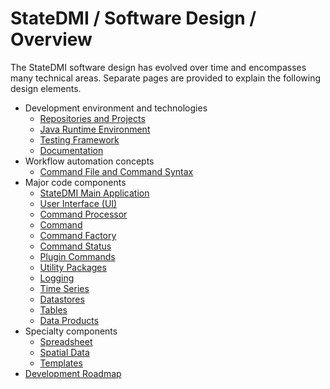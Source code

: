 # StateDMI / Software Design / Overview

The StateDMI software design has evolved over time and encompasses many technical areas.
Separate pages are provided to explain the following design elements.

* Development environment and technologies
	* [Repositories and Projects](repo/repo.md)
	* [Java Runtime Environment ](jre/jre.md)
	* [Testing Framework](testing-framework/testing-framework.md)
	* [Documentation](documentation/documentation.md)
* Workflow automation concepts
	+ [Command File and Command Syntax](command-syntax/command-syntax.md)
* Major code components
	+ [StateDMI Main Application](statedmi-app/statedmi-app.md)
	+ [User Interface (UI)](ui/ui.md)
	+ [Command Processor](command-processor/command-processor.md)
	+ [Command](command/command.md)
	+ [Command Factory](command-factory/command-factory.md)
	+ [Command Status](commandstatus/commandstatus.md)
	+ [Plugin Commands](plugin-commands/plugin-commands.md)
	+ [Utility Packages](util/util.md)
	+ [Logging](logging/logging.md)
	+ [Time Series](ts/ts.md)
	+ [Datastores](datastores/datastores.md)
	+ [Tables](tables/tables.md)
	+ [Data Products](data-products/data-products.md)
* Specialty components
	+ [Spreadsheet](spreadsheet/spreadsheet.md)
	+ [Spatial Data](spatial/spatial.md)
	+ [Templates](templates/templates.md)
* [Development Roadmap](roadmap/roadmap.md)
